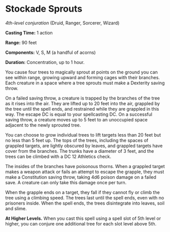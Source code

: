 # Stockade Sprouts
*4th-level conjuration* (Druid, Ranger, Sorcerer, Wizard)

**Casting Time:** 1 action

**Range:** 90 feet

**Components:** V, S, M (a handful of acorns)

**Duration:** Concentration, up to 1 hour.

You cause four trees to magically sprout at points on the ground you can see within range, growing upward and forming cages with their branches. Each creature in a space where a tree sprouts must make a Dexterity saving throw.

On a failed saving throw, a creature is trapped by the branches of the tree as it rises into the air. They are lifted up to 20 feet into the air, grappled by the tree until the spell ends, and restrained while they are grappled in this way. The escape DC is equal to your spellcasting DC. On a successful saving throw, a creature moves up to 5 feet to an unoccupied space adjacent to the newly sprouted tree.

You can choose to grow individual trees to lift targets less than 20 feet but no less than 5 feet up. The tops of the trees, including the spaces of grappled targets, are lightly obscured by leaves, and grappled targets have cover from the branches. The trunks have a diameter of 3 feet, and the trees can be climbed with a DC 12 Athletics check.

The insides of the branches have poisonous thorns. When a grappled target makes a weapon attack or fails an attempt to escape the grapple, they must make a Constitution saving throw, taking 4d6 poison damage on a failed save. A creature can only take this damage once per turn.

When the grapple ends on a target, they fall if they cannot fly or climb the tree using a climbing speed. The trees last until the spell ends, even with no prisoners inside. When the spell ends, the trees disintegrate into leaves, soil and slime.

**At Higher Levels.** When you cast this spell using a spell slot of 5th level or higher, you can conjure one additional tree for each slot level above 5th.
